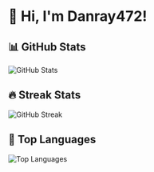 # 👋 Hi, I'm Danray472!

## 📊 GitHub Stats
![GitHub Stats](https://github-readme-stats.vercel.app/api?username=danray472&show_icons=true&theme=radical)

## 🔥 Streak Stats
![GitHub Streak](https://github-readme-streak-stats.vercel.app/?user=danray472&theme=radical&v=1)



## 🚀 Top Languages
![Top Languages](https://github-readme-stats.vercel.app/api/top-langs/?username=danray472&layout=compact&theme=radical)
